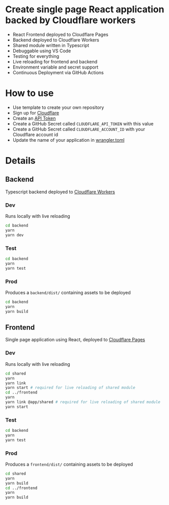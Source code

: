# Create single page React application backed by Cloudflare workers

* React Frontend deployed to Cloudflare Pages
* Backend deployed to Cloudflare Workers
* Shared module written in Typescript
* Debuggable using VS Code
* Testing for everything
* Live reloading for frontend and backend
* Environment variable and secret support
* Continuous Deployment via GitHub Actions

# How to use

* Use template to create your own repository
* Sign up for [Cloudflare](http://cloudflare.com/sign-up)
* Create an [API Token](https://developers.cloudflare.com/api/tokens/create/)
* Create a GitHub Secret called `CLOUDFLARE_API_TOKEN` with this value
* Create a GitHub Secret called `CLOUDFLARE_ACCOUNT_ID` with your Cloudflare account id
* Update the name of your application in [wrangler.toml](/backend/wrangler.toml)

# Details

## Backend

Typescript backend deployed to [Cloudflare Workers](https://workers.cloudflare.com)

### Dev

Runs locally with live reloading

```bash
cd backend
yarn
yarn dev
```

### Test

```bash
cd backend
yarn
yarn test
```

### Prod

Produces a `backend/dist/` containing assets to be deployed

```bash
cd backend
yarn
yarn build
```

## Frontend

Single page application using React, deployed to [Cloudflare Pages](https://pages.cloudflare.com)

### Dev

Runs locally with live reloading

```bash
cd shared
yarn
yarn link
yarn start # required for live reloading of shared module
cd ../frontend
yarn
yarn link @app/shared # required for live reloading of shared module
yarn start
```

### Test

```bash
cd backend
yarn
yarn test
```

### Prod

Produces a `frontend/dist/` containing assets to be deployed

```bash
cd shared
yarn
yarn build
cd ../frontend
yarn
yarn build
```
